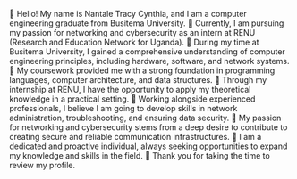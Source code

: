 👯 Hello! My name is Nantale Tracy Cynthia, and I am a computer engineering graduate from Busitema University. 
👯 Currently, I am pursuing my passion for networking and cybersecurity as an intern at RENU (Research and Education Network for Uganda).
👯 During my time at Busitema University, I gained a comprehensive understanding of computer engineering principles, including hardware, software, and network systems. 
👯 My coursework provided me with a strong foundation in programming languages, computer architecture, and data structures.
👯 Through my internship at RENU, I have the opportunity to apply my theoretical knowledge in a practical setting. 
👯 Working alongside experienced professionals, I believe I am going to develop skills in network administration, troubleshooting, and ensuring data security. 
👯 My passion for networking and cybersecurity stems from a deep desire to contribute to creating secure and reliable communication infrastructures. 
👯 I am a dedicated and proactive individual, always seeking opportunities to expand my knowledge and skills in the field. 
👯 Thank you for taking the time to review my profile.

<!--
**nantaletracy/nantaletracy** is a ✨ _special_ ✨ repository because its `README.md` (this file) appears on your GitHub profile.

Here are some ideas to get you started:

- 🔭 I’m currently working on ...
- 🌱 I’m currently learning ...
- 👯 I’m looking to collaborate on ...
- 🤔 I’m looking for help with ...
- 💬 Ask me about ...
- 📫 How to reach me: ...
- 😄 Pronouns: ...
- ⚡ Fun fact: ...
-->
